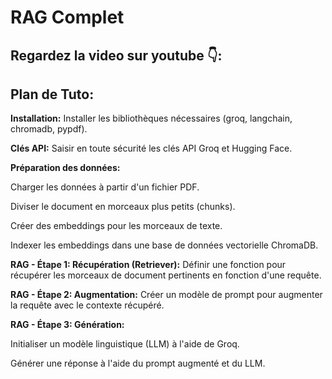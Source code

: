 # RAG Complet

## Regardez la video sur youtube 👇:
## Plan de Tuto:
**Installation:** Installer les bibliothèques nécessaires (groq, langchain, chromadb, pypdf).

**Clés API:** Saisir en toute sécurité les clés API Groq et Hugging Face.

**Préparation des données:**

Charger les données à partir d'un fichier PDF.

Diviser le document en morceaux plus petits (chunks).

Créer des embeddings pour les morceaux de texte.

Indexer les embeddings dans une base de données vectorielle ChromaDB.

**RAG - Étape 1: Récupération (Retriever):** Définir une fonction pour récupérer les morceaux de document pertinents en fonction d'une requête.

**RAG - Étape 2: Augmentation:** Créer un modèle de prompt pour augmenter la requête avec le contexte récupéré.

**RAG - Étape 3: Génération:**

Initialiser un modèle linguistique (LLM) à l'aide de Groq.

Générer une réponse à l'aide du prompt augmenté et du LLM.
